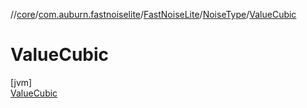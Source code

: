 //[core](../../../../../index.md)/[com.auburn.fastnoiselite](../../../index.md)/[FastNoiseLite](../../index.md)/[NoiseType](../index.md)/[ValueCubic](index.md)

# ValueCubic

[jvm]\
[ValueCubic](index.md)
